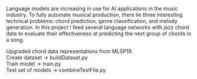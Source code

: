Language models are increasing in use for AI applications in the music industry. To fully automate musical production, there lie three interesting technical problems: chord prediction, genre classification, and  melody generation. In this project I feed several language networks with jazz chord data to evaluate their effectiveness at predicting the next group of chords in a song. 


Upgraded chord data representations from MLSP19.  
Create dataset -> buildDataset.py  
Train model -> train.py  
Test set of models -> combineTestFile.py  
